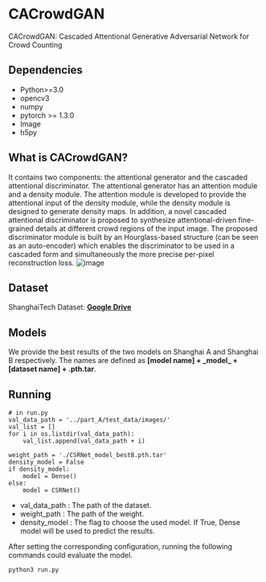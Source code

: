 # CACrowdGAN
CACrowdGAN: Cascaded Attentional Generative Adversarial Network for Crowd Counting


## Dependencies

- Python>=3.0
- opencv3
- numpy
- pytorch >= 1.3.0
- Image
- h5py
## What is CACrowdGAN?
It contains two components: the attentional generator and the cascaded attentional discriminator. The attentional generator has an attention module and a density
module. The attention module is developed to provide the attentional input of the density module, while the density module is designed to generate density maps. In addition,
a novel cascaded attentional discriminator is proposed to synthesize attentional-driven fine-grained details at different crowd regions of the input image. The proposed discriminator module is built by an Hourglass-based structure (can be seen as an auto-encoder) which enables the discriminator to be used in a cascaded form and simultaneously the more precise per-pixel reconstruction loss. 
![image](https://github.com/xxx/xxx/blob/master/xxx/xxx.png)

## Dataset
ShanghaiTech Dataset: [**Google Drive**](https://drive.google.com/open?id=16dhJn7k4FWVwByRsQAEpl9lwjuV03jVI)


##  Models
We provide the best results of the two models on Shanghai A and Shanghai B respectively. The names are defined as **[model name] + \_model\_ + [dataset name] + .pth.tar**.


## Running
```
# in run.py
val_data_path = '../part_A/test_data/images/'
val_list = []
for i in os.listdir(val_data_path):
    val_list.append(val_data_path + i)

weight_path = './CSRNet_model_bestB.pth.tar'
density_model = False
if density_model:
    model = Dense()
else:
    model = CSRNet()
```
- val_data_path : The path of the dataset.
- weight_path  : The path of the weight.
- density_model  : The flag to choose the used model. If True, Dense model will be used to predict the results.

After setting the corresponding configuration, running the following commands could evaluate the model.
```
python3 run.py
```


